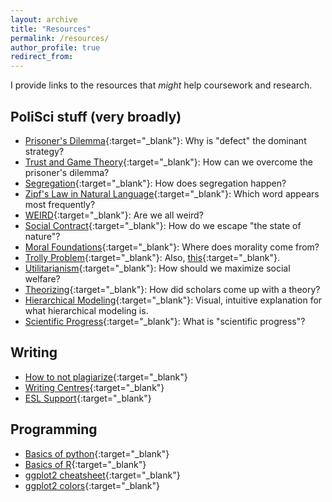```yaml
---
layout: archive
title: "Resources"
permalink: /resources/
author_profile: true
redirect_from:
---
```


I provide links to the resources that *might* help coursework and research.

## PoliSci stuff (very broadly)
- [Prisoner's Dilemma](https://www.youtube.com/watch?v=7FbkwrhW_0I){:target="_blank"}: Why is "defect" the dominant strategy?
- [Trust and Game Theory](http://ncase.me/trust/){:target="_blank"}: How can we overcome the prisoner's dilemma?
- [Segregation](http://ncase.me/polygons/){:target="_blank"}: How does segregation happen?
- [Zipf's Law in Natural Language](https://youtu.be/fCn8zs912OE){:target="_blank"}: Which word appears most frequently?
- [WEIRD](https://blogs.scientificamerican.com/primate-diaries/the-weird-evolution-of-human-psychology){:target="_blank"}: Are we all weird?
- [Social Contract](https://www.youtube.com/watch?v=ttu8va9_x1g){:target="_blank"}: How do we escape "the state of nature"?
- [Moral Foundations](https://www.ted.com/talks/jonathan_haidt_on_the_moral_mind){:target="_blank"}: Where does morality come from?
- [Trolly Problem](https://www.youtube.com/watch?v=-N_RZJUAQY4){:target="_blank"}: Also, [this](http://i0.kym-cdn.com/entries/icons/original/000/000/727/DenshaDeD_ch01p16-17.png){:target="_blank"}.
- [Utilitarianism](https://existentialcomics.com/comic/426){:target="_blank"}: How should we maximize social welfare?
- [Theorizing](http://www.theory-talks.org/p/keywords.html){:target="_blank"}: How did scholars come up with a theory?
- [Hierarchical Modeling](http://mfviz.com/hierarchical-models/){:target="_blank"}: Visual, intuitive explanation for what hierarchical modeling is.
- [Scientific Progress](https://plato.stanford.edu/entries/scientific-progress/){:target="_blank"}: What is "scientific progress"?

## Writing
- [How to not plagiarize](http://advice.writing.utoronto.ca/using-sources/how-not-to-plagiarize/){:target="_blank"}
- [Writing Centres](http://writing.utoronto.ca/writing-centres/arts-and-science/){:target="_blank"}
- [ESL Support](http://www.artsci.utoronto.ca/current/advising/ell){:target="_blank"}

## Programming
- [Basics of python](https://www.youtube.com/playlist?list=PLlRFEj9H3Oj7Bp8-DfGpfAfDBiblRfl5p){:target="_blank"}
- [Basics of R](https://www.youtube.com/playlist?list=PLRJdqdXieSHObqiBEMuB1Qya1worLzMPg){:target="_blank"}
- [ggplot2 cheatsheet](https://www.maths.usyd.edu.au/u/UG/SM/STAT3022/r/current/Misc/data-visualization-2.1.pdf){:target="_blank"}
- [ggplot2 colors](http://www.cookbook-r.com/Graphs/Colors_(ggplot2)){:target="_blank"}